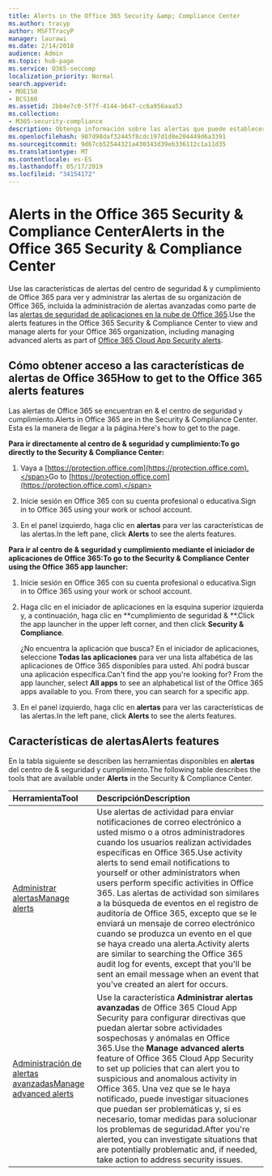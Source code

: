 ```yaml
---
title: Alerts in the Office 365 Security &amp; Compliance Center
ms.author: tracyp
author: MSFTTracyP
manager: laurawi
ms.date: 2/14/2018
audience: Admin
ms.topic: hub-page
ms.service: O365-seccomp
localization_priority: Normal
search.appverid:
- MOE150
- BCS160
ms.assetid: 2bb4e7c0-5f7f-4144-b647-cc6a956aaa53
ms.collection:
- M365-security-compliance
description: Obtenga información sobre las alertas que puede establecer para ayudar con la seguridad en Office 365.
ms.openlocfilehash: 907d98daf32445f8cdc197d1d8e204449d6a3391
ms.sourcegitcommit: 9d67cb52544321a430343d39eb336112c1a11d35
ms.translationtype: MT
ms.contentlocale: es-ES
ms.lasthandoff: 05/17/2019
ms.locfileid: "34154172"
---
```

# <a name="alerts-in-the-office-365-security-amp-compliance-center"></a><span data-ttu-id="e8ce8-103">Alerts in the Office 365 Security &amp; Compliance Center</span><span class="sxs-lookup"><span data-stu-id="e8ce8-103">Alerts in the Office 365 Security &amp; Compliance Center</span></span>

<span data-ttu-id="e8ce8-104">Use las características de alertas del centro de seguridad &amp; y cumplimiento de Office 365 para ver y administrar las alertas de su organización de Office 365, incluida la administración de alertas avanzadas como parte de las [alertas de seguridad de aplicaciones en la nube de Office 365](office-365-cas-overview.md).</span><span class="sxs-lookup"><span data-stu-id="e8ce8-104">Use the alerts features in the Office 365 Security &amp; Compliance Center to view and manage alerts for your Office 365 organization, including managing advanced alerts as part of [Office 365 Cloud App Security alerts](office-365-cas-overview.md).</span></span>
  
## <a name="how-to-get-to-the-office-365-alerts-features"></a><span data-ttu-id="e8ce8-105">Cómo obtener acceso a las características de alertas de Office 365</span><span class="sxs-lookup"><span data-stu-id="e8ce8-105">How to get to the Office 365 alerts features</span></span>

<span data-ttu-id="e8ce8-106">Las alertas de Office 365 se encuentran en &amp; el centro de seguridad y cumplimiento.</span><span class="sxs-lookup"><span data-stu-id="e8ce8-106">Alerts in Office 365 are in the Security &amp; Compliance Center.</span></span> <span data-ttu-id="e8ce8-107">Esta es la manera de llegar a la página.</span><span class="sxs-lookup"><span data-stu-id="e8ce8-107">Here's how to get to the page.</span></span>
  
 <span data-ttu-id="e8ce8-108">**Para ir directamente al centro de &amp; seguridad y cumplimiento:**</span><span class="sxs-lookup"><span data-stu-id="e8ce8-108">**To go directly to the Security &amp; Compliance Center:**</span></span>
  
1. <span data-ttu-id="e8ce8-109">Vaya a [https://protection.office.com](https://protection.office.com).</span><span class="sxs-lookup"><span data-stu-id="e8ce8-109">Go to [https://protection.office.com](https://protection.office.com).</span></span>
    
2. <span data-ttu-id="e8ce8-110">Inicie sesión en Office 365 con su cuenta profesional o educativa.</span><span class="sxs-lookup"><span data-stu-id="e8ce8-110">Sign in to Office 365 using your work or school account.</span></span> 
    
3. <span data-ttu-id="e8ce8-111">En el panel izquierdo, haga clic en **alertas** para ver las características de las alertas.</span><span class="sxs-lookup"><span data-stu-id="e8ce8-111">In the left pane, click **Alerts** to see the alerts features.</span></span> 
    
 <span data-ttu-id="e8ce8-112">**Para ir al centro de &amp; seguridad y cumplimiento mediante el iniciador de aplicaciones de Office 365:**</span><span class="sxs-lookup"><span data-stu-id="e8ce8-112">**To go to the Security &amp; Compliance Center using the Office 365 app launcher:**</span></span>
  
1. <span data-ttu-id="e8ce8-113">Inicie sesión en Office 365 con su cuenta profesional o educativa.</span><span class="sxs-lookup"><span data-stu-id="e8ce8-113">Sign in to Office 365 using your work or school account.</span></span> 
    
2. <span data-ttu-id="e8ce8-114">Haga clic en el iniciador de aplicaciones en la esquina superior izquierda y, a continuación, haga clic en \*\*cumplimiento de seguridad &amp; \*\*.</span><span class="sxs-lookup"><span data-stu-id="e8ce8-114">Click the app launcher  in the upper left corner, and then click **Security &amp; Compliance**.</span></span>
    
    <span data-ttu-id="e8ce8-p102">¿No encuentra la aplicación que busca? En el iniciador de aplicaciones, seleccione **Todas las aplicaciones** para ver una lista alfabética de las aplicaciones de Office 365 disponibles para usted. Ahí podrá buscar una aplicación específica.</span><span class="sxs-lookup"><span data-stu-id="e8ce8-p102">Can't find the app you're looking for? From the app launcher, select **All apps** to see an alphabetical list of the Office 365 apps available to you. From there, you can search for a specific app.</span></span> 
    
3. <span data-ttu-id="e8ce8-118">En el panel izquierdo, haga clic en **alertas** para ver las características de las alertas.</span><span class="sxs-lookup"><span data-stu-id="e8ce8-118">In the left pane, click **Alerts** to see the alerts features.</span></span> 
    
## <a name="alerts-features"></a><span data-ttu-id="e8ce8-119">Características de alertas</span><span class="sxs-lookup"><span data-stu-id="e8ce8-119">Alerts features</span></span>

<span data-ttu-id="e8ce8-120">En la tabla siguiente se describen las herramientas disponibles en **alertas** del centro de &amp; seguridad y cumplimiento.</span><span class="sxs-lookup"><span data-stu-id="e8ce8-120">The following table describes the tools that are available under **Alerts** in the Security &amp; Compliance Center.</span></span> 
  
|<span data-ttu-id="e8ce8-121">**Herramienta**</span><span class="sxs-lookup"><span data-stu-id="e8ce8-121">**Tool**</span></span>|<span data-ttu-id="e8ce8-122">**Descripción**</span><span class="sxs-lookup"><span data-stu-id="e8ce8-122">**Description**</span></span>|
|:-----|:-----|
|[<span data-ttu-id="e8ce8-123">Administrar alertas</span><span class="sxs-lookup"><span data-stu-id="e8ce8-123">Manage alerts</span></span>](create-activity-alerts.md) <br/> |<span data-ttu-id="e8ce8-124">Use alertas de actividad para enviar notificaciones de correo electrónico a usted mismo o a otros administradores cuando los usuarios realizan actividades específicas en Office 365.</span><span class="sxs-lookup"><span data-stu-id="e8ce8-124">Use activity alerts to send email notifications to yourself or other administrators when users perform specific activities in Office 365.</span></span> <span data-ttu-id="e8ce8-125">Las alertas de actividad son similares a la búsqueda de eventos en el registro de auditoría de Office 365, excepto que se le enviará un mensaje de correo electrónico cuando se produzca un evento en el que se haya creado una alerta.</span><span class="sxs-lookup"><span data-stu-id="e8ce8-125">Activity alerts are similar to searching the Office 365 audit log for events, except that you'll be sent an email message when an event that you've created an alert for occurs.</span></span>  <br/> |
|[<span data-ttu-id="e8ce8-126">Administración de alertas avanzadas</span><span class="sxs-lookup"><span data-stu-id="e8ce8-126">Manage advanced alerts </span></span>](https://docs.microsoft.com/cloud-app-security/what-is-cloud-app-security) <br/> |<span data-ttu-id="e8ce8-127">Use la característica **Administrar alertas avanzadas** de Office 365 Cloud App Security para configurar directivas que puedan alertar sobre actividades sospechosas y anómalas en Office 365.</span><span class="sxs-lookup"><span data-stu-id="e8ce8-127">Use the **Manage advanced alerts** feature of Office 365 Cloud App Security to set up policies that can alert you to suspicious and anomalous activity in Office 365.</span></span> <span data-ttu-id="e8ce8-128">Una vez que se le haya notificado, puede investigar situaciones que puedan ser problemáticas y, si es necesario, tomar medidas para solucionar los problemas de seguridad.</span><span class="sxs-lookup"><span data-stu-id="e8ce8-128">After you're alerted, you can investigate situations that are potentially problematic and, if needed, take action to address security issues.</span></span>  <br/> |
   

